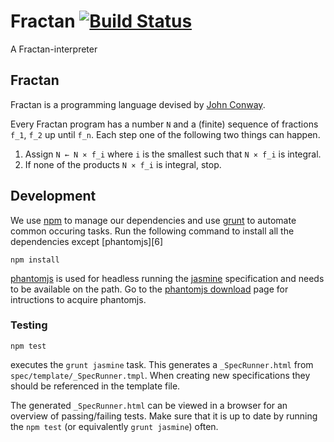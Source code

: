 Fractan [![Build Status](https://travis-ci.org/dvberkel/Fractan.png?branch=master)](https://travis-ci.org/dvberkel/Fractan)
=======

A Fractan-interpreter

Fractan
-------

Fractan is a programming language devised by [John Conway][conway].

Every Fractan program has a number `N` and a (finite) sequence of
fractions `f_1`, `f_2` up until `f_n`. Each step one of the following
two things can happen.

1. Assign `N ← N × f_i` where `i` is the smallest such that `N × f_i`
   is integral.
2. If none of the products `N × f_i` is integral, stop.

Development
-----------

We use [npm][] to manage our dependencies and use [grunt][] to
automate common occuring tasks. Run the following command to install
all the dependencies except [phantomjs][6]

    npm install

[phantomjs][] is used for headless running the [jasmine][]
specification and needs to be available on the path. Go to the
[phantomjs download][phantomjs-download] page for intructions to
acquire phantomjs. 

### Testing

    npm test

executes the `grunt jasmine` task. This generates a `_SpecRunner.html`
from `spec/template/_SpecRunner.tmpl`. When creating new
specifications they should be referenced in the template file.

The generated `_SpecRunner.html` can be viewed in a browser for an
overview of passing/failing tests. Make sure that it is up to date by
running the `npm test` (or equivalently `grunt jasmine`) often.

[conway]: http://en.wikipedia.org/wiki/John_Horton_Conway "Wikipedia on John Horton Conway"
[npm]: https://npmjs.org/ "Node Package Manager homepage"
[grunt]: http://gruntjs.com/ "grunt.js homepage"
[phantomjs]: http://phantomjs.org "phantomjs homepage"
[jasmine]: http://pivotal.github.com/jasmine/ "Jasmine homepage"
[phantomjs-download]: http://phantomjs.org/download.html "Download instructions for phantomjs"
